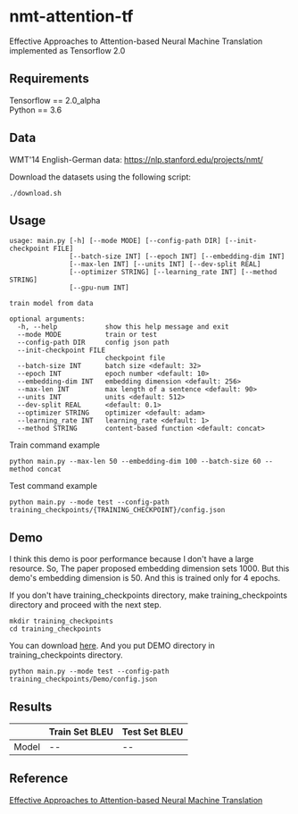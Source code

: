 # nmt-attention-tf
Effective Approaches to Attention-based Neural Machine Translation implemented as Tensorflow 2.0

## Requirements
Tensorflow == 2.0_alpha <br>
Python == 3.6

## Data
WMT'14 English-German data: https://nlp.stanford.edu/projects/nmt/

Download the datasets using the following script:
```
./download.sh
```

## Usage

```
usage: main.py [-h] [--mode MODE] [--config-path DIR] [--init-checkpoint FILE]
               [--batch-size INT] [--epoch INT] [--embedding-dim INT]
               [--max-len INT] [--units INT] [--dev-split REAL]
               [--optimizer STRING] [--learning_rate INT] [--method STRING]
               [--gpu-num INT]

train model from data

optional arguments:
  -h, --help            show this help message and exit
  --mode MODE           train or test
  --config-path DIR     config json path
  --init-checkpoint FILE
                        checkpoint file
  --batch-size INT      batch size <default: 32>
  --epoch INT           epoch number <default: 10>
  --embedding-dim INT   embedding dimension <default: 256>
  --max-len INT         max length of a sentence <default: 90>
  --units INT           units <default: 512>
  --dev-split REAL      <default: 0.1>
  --optimizer STRING    optimizer <default: adam>
  --learning_rate INT   learning_rate <default: 1>
  --method STRING       content-based function <default: concat>
```

Train command example
```
python main.py --max-len 50 --embedding-dim 100 --batch-size 60 --method concat
```

Test command example
```
python main.py --mode test --config-path training_checkpoints/{TRAINING_CHECKPOINT}/config.json
```

## Demo
I think this demo is poor performance because I don't have a large resource. So, The paper proposed embedding dimension sets 1000. But this demo's embedding dimension is 50. And this is trained only for 4 epochs.

If you don't have training_checkpoints directory, make training_checkpoints directory and proceed with the next step.

```
mkdir training_checkpoints
cd training_checkpoints
```

You can download [here](https://drive.google.com/open?id=19VtPQ-9gyLkNxRjD7GbjACaTM5xAz_lH). And you put DEMO directory in training_checkpoints directory.

```
python main.py --mode test --config-path training_checkpoints/Demo/config.json
```

## Results
|         | Train Set BLEU    | Test Set BLEU |
|---------|-------------------|---------------|
| Model   | --                | --            |

## Reference
[Effective Approaches to Attention-based Neural Machine Translation](https://arxiv.org/abs/1508.04025?context=cs)<br>
